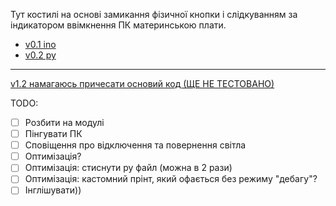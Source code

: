 Тут костилі на основі замикання фізичної кнопки і слідкуванням за індикатором ввімкнення ПК материнською плати.
* [v0.1 ino](v0.1/esp32WaW.ino)
* [v0.2 py](v0.2/main.py)

---

[v1.2 намагаюсь причесати основий код (ЩЕ НЕ ТЕСТОВАНО)](v1.2/bot.py)

TODO:
- [ ] Розбити на модулі
- [ ] Пінгувати ПК
- [ ] Сповіщення про відключення та повернення світла 
- [ ] Оптимізація?
- [ ] Оптимізація: стиснути py файл (можна в 2 рази)
- [ ] Оптимізація: кастомний прінт, який офається без режиму "дебагу"?
- [ ] Інглішувати))